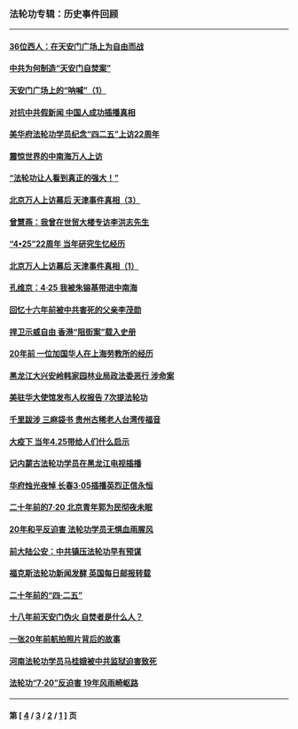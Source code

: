 ### 法轮功专辑：历史事件回顾
---
#### [36位西人：在天安门广场上为自由而战](../../pages/nf5793/n13390029.md?03260430) 
#### [中共为何制造“天安门自焚案”](../../pages/nf5793/n13183270.md?03260430) 
#### [天安门广场上的“呐喊”（1）](../../pages/nf5793/n13105277.md?03260430) 
#### [对抗中共假新闻 中国人成功插播真相](../../pages/nf5793/n12910618.md?03260430) 
#### [美华府法轮功学员纪念“四二五”上访22周年](../../pages/nf5793/n12904445.md?03260430) 
#### [震惊世界的中南海万人上访](../../pages/nf5793/n12903976.md?03260430) 
#### [“法轮功让人看到真正的强大！”](../../pages/nf5793/n12903195.md?03260430) 
#### [北京万人上访幕后 天津事件真相（3）](../../pages/nf5793/n12902807.md?03260430) 
#### [曾慧燕：我曾在世贸大楼专访李洪志先生](../../pages/nf5793/n12898729.md?03260430) 
#### [“4•25”22周年 当年研究生忆经历](../../pages/nf5793/n12894152.md?03260430) 
#### [北京万人上访幕后 天津事件真相（1）](../../pages/nf5793/n12885174.md?03260430) 
#### [孔维京：4·25 我被朱镕基带进中南海](../../pages/nf5793/n12864987.md?03260430) 
#### [回忆十六年前被中共害死的父亲李茂勋](../../pages/nf5793/n12880270.md?03260430) 
#### [捍卫示威自由 香港“阻街案”载入史册](../../pages/nf5793/n12811245.md?03260430) 
#### [20年前 一位加国华人在上海劳教所的经历](../../pages/nf5793/n12707932.md?03260430) 
#### [黑龙江大兴安岭韩家园林业局政法委恶行 涉命案](../../pages/nf5793/n12622815.md?03260430) 
#### [美驻华大使馆发布人权报告 7次提法轮功](../../pages/nf5793/n12520541.md?03260430) 
#### [千里跋涉 三麻袋书 贵州古稀老人台湾传福音](../../pages/nf5793/n12198750.md?03260430) 
#### [大疫下 当年4.25带给人们什么启示](../../pages/nf5793/n12058565.md?03260430) 
#### [记内蒙古法轮功学员在黑龙江电视插播](../../pages/nf5793/n11699194.md?03260430) 
#### [华府烛光夜悼 长春3·05插播英烈正信永恒](../../pages/nf5793/n11397432.md?03260430) 
#### [二十年前的7·20 北京青年郭为民彻夜未眠](../../pages/nf5793/n11354195.md?03260430) 
#### [20年和平反迫害 法轮功学员无惧血雨腥风](../../pages/nf5793/n11348279.md?03260430) 
#### [前大陆公安：中共镇压法轮功早有预谋](../../pages/nf5793/n11352168.md?03260430) 
#### [福克斯法轮功新闻发酵  英国每日邮报转载](../../pages/nf5793/n11285952.md?03260430) 
#### [二十年前的“四·二五”](../../pages/nf5793/n11207639.md?03260430) 
#### [十八年前天安门伪火 自焚者是什么人？](../../pages/nf5793/n10996556.md?03260430) 
#### [一张20年前航拍照片背后的故事](../../pages/nf5793/n10693797.md?03260430) 
#### [河南法轮功学员马桂娥被中共监狱迫害致死](../../pages/nf5793/n10684974.md?03260430) 
#### [法轮功“7‧20”反迫害 19年风雨崎岖路](../../pages/nf5793/n10570834.md?03260430) 

---
#### 第 [ [4](./4.md?03260430) / [3](./3.md?03260430) / [2](./2.md?03260430) / [1](./1.md?03260430) ] 页
